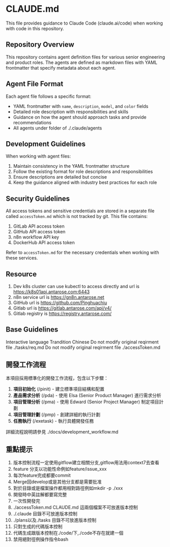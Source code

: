 # CLAUDE.md

This file provides guidance to Claude Code (claude.ai/code) when working with code in this repository.

## Repository Overview

This repository contains agent definition files for various senior engineering and product roles. The agents are defined as markdown files with YAML frontmatter that specify metadata about each agent.

## Agent File Format

Each agent file follows a specific format:
- YAML frontmatter with `name`, `description`, `model`, and `color` fields
- Detailed role description with responsibilities and skills
- Guidance on how the agent should approach tasks and provide recommendations
- All agents under folder of ./.claude/agents 

## Development Guidelines

When working with agent files:
1. Maintain consistency in the YAML frontmatter structure
2. Follow the existing format for role descriptions and responsibilities
3. Ensure descriptions are detailed but concise
4. Keep the guidance aligned with industry best practices for each role

## Security Guidelines

All access tokens and sensitive credentials are stored in a separate file called `accessToken.md` which is not tracked by git. This file contains:
1. GitLab API access token
2. GitHub API access token
3. n8n workflow API key
4. DockerHub API access token

Refer to `accessToken.md` for the necessary credentials when working with these services.

## Resource
1. Dev k8s cluster can use kubectl to access directly and url is https://k8s01api.antarose.com:6443
2. n8n service url is https://gn8n.antarose.net
3. GitHub url is https://github.com/Pinghuachiu
4. Gitlab url is https://gitlab.antarose.com/api/v4/
5. Gitlab registry is https://registry.antarose.com/

## Base Guidelines
Interactive language Trandition Chinese 
Do not modify original reqirment file ./tasks/req.md
Do not modify original reqirment file ./accessToken.md

## 開發工作流程

本項目採用標準化的開發工作流程，包含以下步驟：

1. **項目初始化** (/pinit) - 建立標準項目結構和配置
2. **產品需求分析** (/pda) - 使用 Elsa (Senior Product Manager) 進行需求分析
3. **項目管理分析** (/pma) - 使用 Edward (Senior Project Manager) 制定項目計劃
4. **項目管理計劃** (/pmp) - 創建詳細的執行計劃
5. **任務執行** (/exetask) - 執行具體開發任務

詳細流程說明請參見 ./docs/development_workflow.md

## 重點提示
1. 版本控制流程一定使用gitflow建立相關分支,gitflow用法用context7去查看
2. feature 分支以功能性命例如feature/issue_xxx
3. 每次feature完成都要commit
4. Merge回develop或是其他分支都是需要批准
5. 對於目錄或是檔案操作都用相對路徑例如mkdir -p ./xxx
6. 開發時中英註解都要寫完整
7. 一次性開發完
8. ./accessToken.md CLAUDE.md 這兩個檔案不可放進版本控制
9. ./.claude 目錄不可放進版本控制
10. ./plans以及./tasks 目錄不可放進版本控制
11. 只對生成的代碼版本控制
12. 代碼生成跟版本控制在./code/下,./code不存在就建一個
13. 禁用絕對徑例操作指令bash